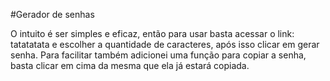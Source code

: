 #Gerador de senhas

O intuito é ser simples e eficaz, então para usar basta acessar o link: tatatatata e escolher a quantidade de caracteres, após isso clicar em gerar senha. Para facilitar também adicionei uma função para copiar a senha, basta clicar em cima da mesma que ela já estará copiada.
